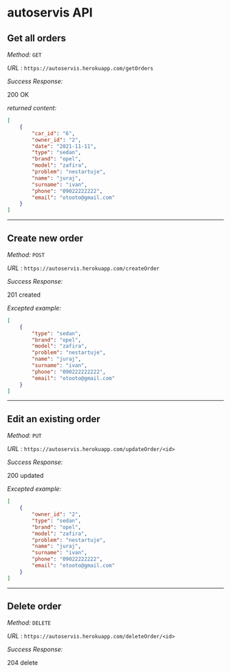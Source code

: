 # autoservis API

## Get all orders

*Method:* `GET`

*URL* : `https://autoservis.herokuapp.com/getOrders`

*Success Response:*
  
  200 OK

*returned content:*

```json
[ 
    {
        "car_id": "6",
        "owner_id": "2",
        "date": "2021-11-11",
        "type": "sedan",
        "brand": "opel",
        "model": "zafira",
        "problem": "nestartuje",
        "name": "juraj",
        "surname": "ivan",
        "phone": "09022222222",
        "email": "otooto@gmail.com"
    }
]
```

---

## Create new order

*Method:* `POST`

*URL* : `https://autoservis.herokuapp.com/createOrder`

*Success Response:*
  
  201 created

*Excepted example:*

```json
[ 
    {
        "type": "sedan",
        "brand": "opel",
        "model": "zafira",
        "problem": "nestartuje",
        "name": "juraj",
        "surname": "ivan",
        "phone": "090222222222",
        "email": "otooto@gmail.com"
    }
]
```

---

## Edit an existing order

*Method:* `PUT`

*URL* : `https://autoservis.herokuapp.com/updateOrder/<id>`

*Success Response:*
  
  200 updated

*Excepted example:*

```json
[ 
    {
        "owner_id": "2",
        "type": "sedan",
        "brand": "opel",
        "model": "zafira",
        "problem": "nestartuje",
        "name": "juraj",
        "surname": "ivan",
        "phone": "09022222222",
        "email": "otooto@gmail.com"
    }
]
```

---

## Delete order

*Method:* `DELETE`

*URL* : `https://autoservis.herokuapp.com/deleteOrder/<id>`

*Success Response:*
  
  204 delete

